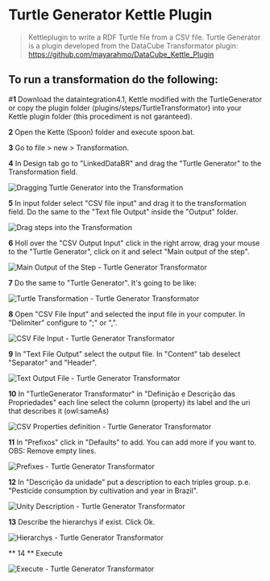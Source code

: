 # Turtle Generator Kettle Plugin 
> Kettleplugin to write a RDF Turtle file from a CSV file.
Turtle Generator is a plugin developed from the DataCube Transformator plugin: https://github.com/mayarahmo/DataCube_Kettle_Plugin

To run a transformation do the following:
--- 
#**1** Download the dataintegration4.1, Kettle modified with the TurtleGenerator
or copy the plugin folder (plugins/steps/TurtleTransformator) into your Kettle plugin folder (this procediment is not garanteed).

**2** Open the Kette (Spoon) folder and execute spoon.bat.  

**3** Go to file > new > Transformation.

**4** In Design tab go to "LinkedDataBR" and drag the "Turtle Generator" to the Transformation field.

![Dragging Turtle Generator into the Transformation](https://user-images.githubusercontent.com/8130000/29002728-6d692260-7a7f-11e7-9135-d5b2971da22f.png)

**5** In input folder select "CSV file input" and drag it to the transformation field. Do the same to the "Text file Output" inside the "Output" folder.

![Drag steps into the Transformation](https://user-images.githubusercontent.com/8130000/29002731-74ae7822-7a7f-11e7-8ec4-7ae45fdf8d61.png)

**6** Holl over the "CSV Output Input" click in the right arrow, drag your mouse to the "Turtle Generator", click on it and select "Main output of the step". 
 
![Main Output of the Step - Turtle Generator Transformator](https://user-images.githubusercontent.com/8130000/29002946-038776b2-7a84-11e7-82e1-36fae0b55674.png)
 
**7** Do the same to "Turtle Generator". It's going to be like:

![Turtle Transformation - Turtle Generator Transformator](https://user-images.githubusercontent.com/8130000/29002734-7947c596-7a7f-11e7-988f-8e50f0db2471.png)

**8** Open "CSV File Input" and selected the input file in your computer. In "Delimiter" configure to ";" or ",".

![CSV File Input - Turtle Generator Transformator](https://user-images.githubusercontent.com/8130000/29244002-f0cb0b88-7f83-11e7-8bb9-945f2e00aa6d.png)

**9** In "Text File Output" select the output file. In "Content" tab deselect "Separator" and "Header".

![Text Output File - Turtle Generator Transformator](https://user-images.githubusercontent.com/8130000/29244074-b38b8926-7f85-11e7-9594-65ce176876d1.png)

**10** In "TurtleGenerator Transformator" in "Definição e Descrição das Propriedades" each line select the column (property) its label and the uri that describes it (owl:sameAs) 

![CSV Properties definition - Turtle Generator Transformator](https://user-images.githubusercontent.com/8130000/29320784-b1dc4db0-81ae-11e7-826b-ba74783a6cbf.png)

**11** In "Prefixos" click in "Defaults" to add. You can add more if you want to. OBS: Remove empty lines.

![Prefixes - Turtle Generator Transformator](https://user-images.githubusercontent.com/8130000/29320944-3f62ecd4-81af-11e7-9be0-1b0b7f70c624.png)

**12** In "Descrição da unidade" put a description to each triples group. p.e. "Pesticide consumption by cultivation and year in Brazil".

![Unity Description - Turtle Generator Transformator](https://user-images.githubusercontent.com/8130000/29321151-e0729750-81af-11e7-80f1-75dabb73f141.png)

**13** Describe the hierarchys if exist. Click Ok.

![Hierarchys - Turtle Generator Transformator](https://user-images.githubusercontent.com/8130000/29321295-5c6759e0-81b0-11e7-953c-aa4c5849a661.png)

** 14 ** Execute

![Execute - Turtle Generator Transformator](https://user-images.githubusercontent.com/8130000/29002755-f448538c-7a7f-11e7-8215-9e913e64ec57.png)





 

